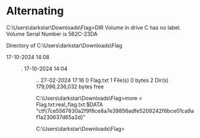 # Alternating


C:\Users\darkstar\Downloads\Flag>DIR
 Volume in drive C has no label.
 Volume Serial Number is 562C-23DA

 Directory of C:\Users\darkstar\Downloads\Flag

17-10-2024  14:08    <DIR>          .
17-10-2024  14:04    <DIR>          ..
27-02-2024  17:16                 0 Flag.txt
               1 File(s)              0 bytes
               2 Dir(s)  179,096,236,032 bytes free

C:\Users\darkstar\Downloads\Flag>more < Flag.txt:real_flag.txt:$DATA
"ctf{7ce5567830a2f9f8ce8a7e39856adfe5208242f6bce01ca9af1a230637d65a2d}"

C:\Users\darkstar\Downloads\Flag>
